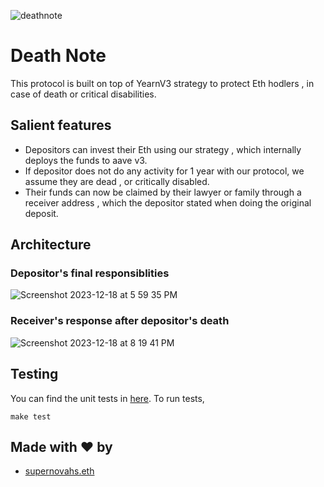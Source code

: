 ![deathnote](https://github.com/supernovahs/DeathNote/assets/91280922/69ad8885-de83-4e01-84aa-26e4015829b8)

# Death Note

This protocol is built on top of YearnV3 strategy to protect Eth hodlers , in case of death or critical disabilities. 

## Salient features

- Depositors can invest their Eth using our strategy , which internally deploys the funds to aave v3.
- If depositor does not do any activity for 1 year with our protocol, we assume they are dead , or critically disabled.
- Their funds can now be claimed by their lawyer or family through a receiver address , which the depositor stated when doing the original deposit.

## Architecture

### Depositor's final responsiblities 
![Screenshot 2023-12-18 at 5 59 35 PM](https://github.com/supernovahs/DeathNote/assets/91280922/1d727961-bcb5-48c6-845d-cb311c6795a9)

### Receiver's response after depositor's death

![Screenshot 2023-12-18 at 8 19 41 PM](https://github.com/supernovahs/DeathNote/assets/91280922/9be812e1-63ea-4398-a1ee-96d5cfa3185e)


## Testing
You can find the unit tests in [here](https://github.com/supernovahs/DeathNote/blob/master/src/test/Operation.t.sol).
To run tests, 
```
make test 
```

## Made with ❤️ by 
- [supernovahs.eth](https://www.supernovahs.xyz/)


